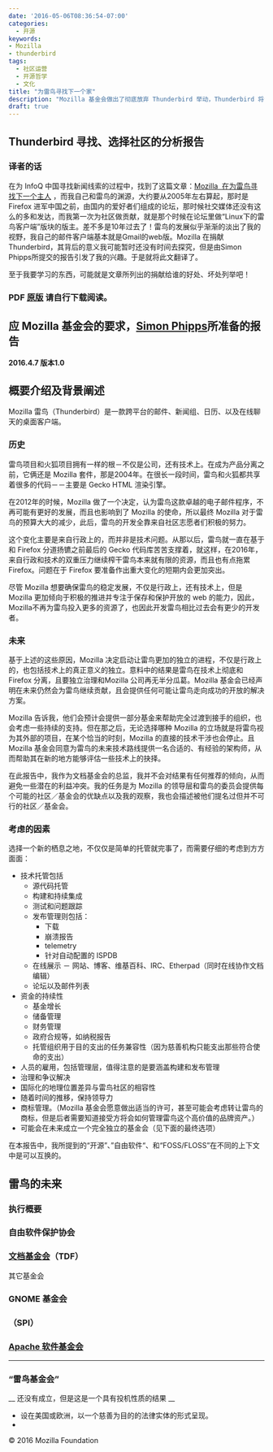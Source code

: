 ```yaml
---
date: '2016-05-06T08:36:54-07:00'
categories:
  - 开源
keywords:
- Mozilla
- thunderbird
tags:
  - 社区运营
  - 开源哲学
  - 文化
title: "为雷鸟寻找下一个家"
description: "Mozilla 基金会做出了彻底放弃 Thunderbird 举动，Thunderbird 将会被谁接管？"
draft: true
---
```


## Thunderbird 寻找、选择社区的分析报告

### 译者的话

在为 InfoQ 中国寻找新闻线索的过程中，找到了这篇文章：[Mozilla  在为雷鸟寻找下一个主人](http://www.i-programmer.info/news/136-open-source/9686-mozilla-looking-for-a-new-home-for-thunderbird.html) ，而我自己和雷鸟的渊源，大约要从2005年左右算起，那时是 Firefox 进军中国之前，由国内的爱好者们组成的论坛，那时候社交媒体还没有这么的多和发达，而我第一次为社区做贡献，就是那个时候在论坛里做“Linux下的雷鸟客户端”版块的版主。差不多是10年过去了！雷鸟的发展似乎渐渐的淡出了我的视野，我自己的邮件客户端基本就是Gmail的web版。Mozilla 在捐献 Thunderbird，其背后的意义我可能暂时还没有时间去探究，但是由Simon Phipps所提交的报告引发了我的兴趣。于是就将此文翻译了。

至于我要学习的东西，可能就是文章所列出的捐献给谁的好处、坏处列举吧！

### PDF [原版](https://blog.mozilla.org/thunderbird/files/2016/04/Finding-a-Home-for-Thunderbird.pdf) 请自行下载阅读。


## 应 Mozilla 基金会的要求，[Simon Phipps](http://webmink.com/about)所准备的报告

__2016.4.7 版本1.0__

## 概要介绍及背景阐述

Mozilla 雷鸟（Thunderbird）是一款跨平台的邮件、新闻组、日历、以及在线聊天的桌面客户端。

### 历史

雷鸟项目和火狐项目拥有一样的根－不仅是公司，还有技术上。在成为产品分离之前，它俩还是 Mozilla 套件，那是2004年。在很长一段时间，雷鸟和火狐都共享着很多的代码－－主要是 Gecko HTML 渲染引擎。

在2012年的时候，Mozilla 做了一个决定，认为雷鸟这款卓越的电子邮件程序，不再可能有更好的发展，而且也影响到了 Mozilla 的使命，所以最终 Mozilla 对于雷鸟的预算大大的减少，此后，雷鸟的开发全靠来自社区志愿者们积极的努力。

这个变化主要是来自行政上的，而并非是技术问题。从那以后，雷鸟就一直在基于和 Firefox 分道扬镳之前最后的 Gecko 代码库苦苦支撑着，就这样，在2016年，来自行政和技术的双重压力继续榨干雷鸟本来就有限的资源，而且也有点拖累 Firefox。问题在于 Firefox 要准备作出重大变化的短期内会更加突出。

尽管 Mozilla 想要确保雷鸟的稳定发展，不仅是行政上，还有技术上，但是 Mozilla 更加倾向于积极的推进并专注于保存和保护开放的 web 的能力，因此，Mozilla不再为雷鸟投入更多的资源了，也因此开发雷鸟相比过去会有更少的开发者。

### 未来

基于上述的这些原因，Mozilla 决定启动让雷鸟更加的独立的进程，不仅是行政上的，也包括技术上的真正意义的独立。意料中的结果是雷鸟在技术上彻底和Firefox 分离，且要独立治理和Mozilla 公司再无半分瓜葛。Mozilla 基金会已经声明在未来仍然会为雷鸟继续贡献，且会提供任何可能让雷鸟走向成功的开放的解决方案。

Mozilla 告诉我，他们会预计会提供一部分基金来帮助完全过渡到接手的组织，也会考虑一些持续的支持。但在那之后，无论选择哪种 Mozilla 的立场就是将雷鸟视为其外部的项目，在某个恰当的时刻，Mozilla 的直接的技术干涉也会停止。且 Mozilla 基金会同意为雷鸟的未来技术路线提供一名合适的、有经验的架构师，从而帮助其在新的地方能够评估一些技术上的抉择。

在此报告中，我作为文档基金会的总监，我并不会对结果有任何推荐的倾向，从而避免一些潜在的利益冲突。我的任务是为 Mozilla 的领导层和雷鸟的委员会提供每个可能的社区／基金会的优缺点以及我的观察，我也会描述被他们提名过但并不可行的社区／基金会。

### 考虑的因素

选择一个新的栖息之地，不仅仅是简单的托管就完事了，而需要仔细的考虑到方方面面：

* 技术托管包括
  * 源代码托管
  * 构建和持续集成
  * 测试和问题跟踪
  * 发布管理则包括：
     * 下载
     * 崩溃报告
     * telemetry
     * 针对自动配置的 ISPDB
  * 在线展示 － 网站、博客、维基百科、IRC、Etherpad（同时在线协作文档编辑）
  * 论坛以及邮件列表
* 资金的持续性
  * 基金增长
  * 储备管理
  * 财务管理
  * 政府合规等，如纳税报告
  * 托管组织用于目的支出的任务兼容性（因为慈善机构只能支出那些符合使命的支出）
* 人员的雇用，包括管理层，值得注意的是要涵盖构建和发布管理
* 治理和争议解决
* 国际化的地理位置差异与雷鸟社区的相容性
* 随着时间的推移，保持领导力
* 商标管理。（Mozilla 基金会愿意做出适当的许可，甚至可能会考虑转让雷鸟的商标，但是后者需要知道接受方将会如何管理雷鸟这个高价值的品牌资产。）
* 可能会在未来成立一个完全独立的基金会（见下面的最终选项）

在本报告中，我所提到的“开源”、”自由软件“、和“FOSS/FLOSS”在不同的上下文中是可以互换的。

## 雷鸟的未来

### 执行概要



### 自由软件保护协会

### [文档基金会](http://documentfoundation.org)（TDF）

其它基金会

### GNOME 基金会

### [](http://www.spi-inc.org)（SPI）

### [Apache 软件基金会](http://apache.org)
__  __

### “雷鸟基金会”
__ 还没有成立，但是这是一个具有投机性质的结果 __

* 设在美国或欧洲，以一个慈善为目的的法律实体的形式呈现。
*


© 2016 Mozilla Foundation
